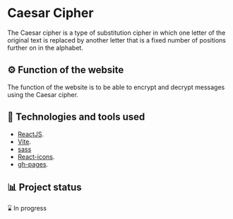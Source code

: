 # Caesar Cipher

The Caesar cipher is a type of substitution cipher in which one letter of the original text is replaced by another letter that is a fixed number of positions further on in the alphabet.

## ⚙️ Function of the website

The function of the website is to be able to encrypt and decrypt messages using the Caesar cipher.

## 🚀 Technologies and tools used

- [ReactJS](https://es.react.dev/).
- [Vite](https://vitejs.dev/).
- [sass](https://sass-lang.com/)
- [React-icons](https://www.npmjs.com/package/react-icons).
- [gh-pages](https://www.npmjs.com/package/gh-pages).

## 📊 Project status

⌛ In progress
